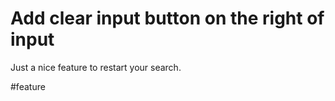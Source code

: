 # Add clear input button on the right of input

Just a nice feature to restart your search.

\#feature

